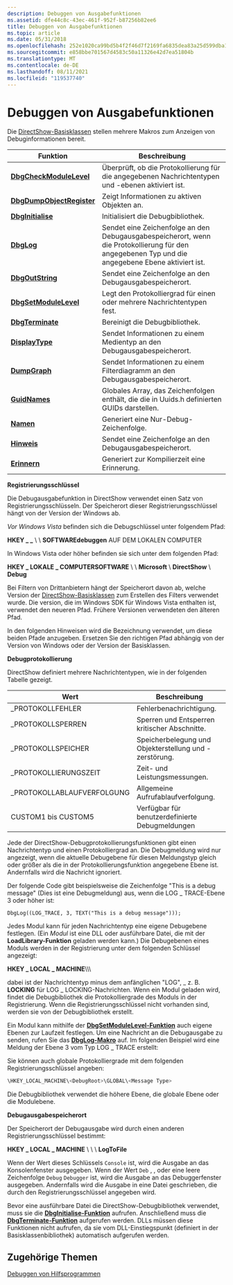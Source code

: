 ```yaml
---
description: Debuggen von Ausgabefunktionen
ms.assetid: dfe44c8c-43ec-461f-952f-b87256b82ee6
title: Debuggen von Ausgabefunktionen
ms.topic: article
ms.date: 05/31/2018
ms.openlocfilehash: 252e1020ca99bd5b4f2f46d7f2169fa6835dea83a25d599dba142f370bb794f9
ms.sourcegitcommit: e858bbe701567d4583c50a11326e42d7ea51804b
ms.translationtype: MT
ms.contentlocale: de-DE
ms.lasthandoff: 08/11/2021
ms.locfileid: "119537740"
---
```

# <a name="debug-output-functions"></a>Debuggen von Ausgabefunktionen

Die [DirectShow-Basisklassen](directshow-base-classes.md) stellen mehrere Makros zum Anzeigen von Debuginformationen bereit.



| Funktion                                               | Beschreibung                                                                                          |
|--------------------------------------------------------|------------------------------------------------------------------------------------------------------|
| [**DbgCheckModuleLevel**](dbgcheckmodulelevel.md)     | Überprüft, ob die Protokollierung für die angegebenen Nachrichtentypen und -ebenen aktiviert ist.                             |
| [**DbgDumpObjectRegister**](dbgdumpobjectregister.md) | Zeigt Informationen zu aktiven Objekten an.                                                           |
| [**DbgInitialise**](dbginitialise.md)                 | Initialisiert die Debugbibliothek.                                                                       |
| [**DbgLog**](dbglog.md)                               | Sendet eine Zeichenfolge an den Debugausgabespeicherort, wenn die Protokollierung für den angegebenen Typ und die angegebene Ebene aktiviert ist. |
| [**DbgOutString**](dbgoutstring.md)                   | Sendet eine Zeichenfolge an den Debugausgabespeicherort.                                                         |
| [**DbgSetModuleLevel**](dbgsetmodulelevel.md)         | Legt den Protokolliergrad für einen oder mehrere Nachrichtentypen fest.                                                |
| [**DbgTerminate**](dbgterminate.md)                   | Bereinigt die Debugbibliothek.                                                                         |
| [**DisplayType**](displaytype.md)                     | Sendet Informationen zu einem Medientyp an den Debugausgabespeicherort.                                   |
| [**DumpGraph**](dumpgraph.md)                         | Sendet Informationen zu einem Filterdiagramm an den Debugausgabespeicherort.                                 |
| [**GuidNames**](guidnames.md)                         | Globales Array, das Zeichenfolgen enthält, die die in Uuids.h definierten GUIDs darstellen.                        |
| [**Namen**](name.md)                                   | Generiert eine Nur-Debug-Zeichenfolge.                                                                       |
| [**Hinweis**](note.md)                                   | Sendet eine Zeichenfolge an den Debugausgabespeicherort.                                                         |
| [**Erinnern**](remind.md)                               | Generiert zur Kompilierzeit eine Erinnerung.                                                                |



 

**Registrierungsschlüssel**

Die Debugausgabefunktion in DirectShow verwendet einen Satz von Registrierungsschlüsseln. Der Speicherort dieser Registrierungsschlüssel hängt von der Version der Windows ab.

*Vor Windows Vista* befinden sich die Debugschlüssel unter folgendem Pfad:

**HKEY \_ \_** \\  \\ **SOFTWAREdebuggen** AUF DEM LOKALEN COMPUTER

In Windows Vista oder höher befinden sie sich unter dem folgenden Pfad:

**HKEY \_ LOKALE \_ COMPUTERSOFTWARE** \\  \\ **Microsoft** \\ **DirectShow** \\ **Debug**

Bei Filtern von Drittanbietern hängt der Speicherort davon ab, welche Version der [DirectShow-Basisklassen](directshow-base-classes.md) zum Erstellen des Filters verwendet wurde. Die version, die im Windows SDK für Windows Vista enthalten ist, verwendet den neueren Pfad. Frühere Versionen verwendeten den älteren Pfad.

In den folgenden Hinweisen wird die Bezeichnung *<DebugRoot>* verwendet, um diese beiden Pfade anzugeben. Ersetzen Sie den richtigen Pfad abhängig von der Version von Windows oder der Version der Basisklassen.

**Debugprotokollierung**

DirectShow definiert mehrere Nachrichtentypen, wie in der folgenden Tabelle gezeigt.



| Wert                   | Beschreibung                                             |
|-------------------------|---------------------------------------------------------|
| \_PROTOKOLLFEHLER              | Fehlerbenachrichtigung.                                     |
| \_PROTOKOLLSPERREN            | Sperren und Entsperren kritischer Abschnitte.             |
| \_PROTOKOLLSPEICHER             | Speicherbelegung und Objekterstellung und -zerstörung. |
| \_PROTOKOLLIERUNGSZEIT             | Zeit- und Leistungsmessungen.                    |
| \_PROTOKOLLABLAUFVERFOLGUNG              | Allgemeine Aufrufablaufverfolgung.                                   |
| CUSTOM1 bis CUSTOM5 | Verfügbar für benutzerdefinierte Debugmeldungen                     |



 

Jede der DirectShow-Debugprotokollierungsfunktionen gibt einen Nachrichtentyp und einen Protokolliergrad an. Die Debugmeldung wird nur angezeigt, wenn die aktuelle Debugebene für diesen Meldungstyp gleich oder größer als die in der Protokollierungsfunktion angegebene Ebene ist. Andernfalls wird die Nachricht ignoriert.

Der folgende Code gibt beispielsweise die Zeichenfolge "This is a debug message" (Dies ist eine Debugmeldung) aus, wenn die LOG \_ TRACE-Ebene 3 oder höher ist:

``` syntax
DbgLog((LOG_TRACE, 3, TEXT("This is a debug message")));
```

Jedes Modul kann für jeden Nachrichtentyp eine eigene Debugebene festlegen. (Ein *Modul* ist eine DLL oder ausführbare Datei, die mit der **LoadLibrary-Funktion** geladen werden kann.) Die Debugebenen eines Moduls werden in der Registrierung unter dem folgenden Schlüssel angezeigt:

**HKEY \_ LOCAL \_ MACHINE**\\**<DebugRoot>**\\**<ModuleName>**\\**<MessageType>**

dabei *<Message Type>* ist der Nachrichtentyp minus dem anfänglichen "LOG", \_ z. B. **LOCKING** für LOG \_ LOCKING-Nachrichten. Wenn ein Modul geladen wird, findet die Debugbibliothek die Protokolliergrade des Moduls in der Registrierung. Wenn die Registrierungsschlüssel nicht vorhanden sind, werden sie von der Debugbibliothek erstellt.

Ein Modul kann mithilfe der [**DbgSetModuleLevel-Funktion**](dbgsetmodulelevel.md) auch eigene Ebenen zur Laufzeit festlegen. Um eine Nachricht an die Debugausgabe zu senden, rufen Sie das [**DbgLog-Makro**](dbglog.md) auf. Im folgenden Beispiel wird eine Meldung der Ebene 3 vom Typ LOG \_ TRACE erstellt:

Sie können auch globale Protokolliergrade mit dem folgenden Registrierungsschlüssel angeben:


```C++
\HKEY_LOCAL_MACHINE\<DebugRoot>\GLOBAL\<Message Type>
```



Die Debugbibliothek verwendet die höhere Ebene, die globale Ebene oder die Modulebene.

**Debugausgabespeicherort**

Der Speicherort der Debugausgabe wird durch einen anderen Registrierungsschlüssel bestimmt:

**HKEY \_ LOCAL \_ MACHINE** \\ **<DebugRoot>** \\ **<Modile Name>** \\ **LogToFile**

Wenn der Wert dieses Schlüssels `Console` ist, wird die Ausgabe an das Konsolenfenster ausgegeben. Wenn der Wert `Deb` , , oder eine leere Zeichenfolge `Debug` `Debugger` ist, wird die Ausgabe an das Debuggerfenster ausgegeben. Andernfalls wird die Ausgabe in eine Datei geschrieben, die durch den Registrierungsschlüssel angegeben wird.

Bevor eine ausführbare Datei die DirectShow-Debugbibliothek verwendet, muss sie die [**DbgInitialise-Funktion**](dbginitialise.md) aufrufen. Anschließend muss die [**DbgTerminate-Funktion**](dbgterminate.md) aufgerufen werden. DLLs müssen diese Funktionen nicht aufrufen, da sie vom DLL-Einstiegspunkt (definiert in der Basisklassenbibliothek) automatisch aufgerufen werden.

## <a name="related-topics"></a>Zugehörige Themen

<dl> <dt>

[Debuggen von Hilfsprogrammen](debugging-utilities.md)
</dt> </dl>

 

 



